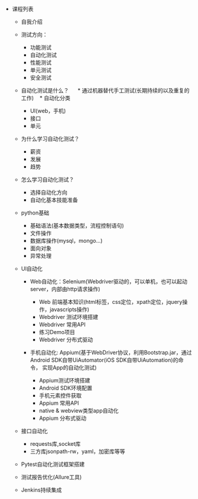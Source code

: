 * 课程列表
    * 自我介绍
    * 测试方向：
      * 功能测试
      * 自动化测试
      * 性能测试
      * 单元测试
      * 安全测试
    * 自动化测试是什么？
      * 通过机器替代手工测试(长期持续的以及重复的工作)
    * 自动化分类
      * UI(web，手机)
      * 接口
      * 单元
    * 为什么学习自动化测试？
      * 薪资
      * 发展
      * 趋势
    * 怎么学习自动化测试？
      * 选择自动化方向
      * 自动化基本技能准备
    * python基础
      * 基础语法(基本数据类型，流程控制语句)
      * 文件操作
      * 数据库操作(mysql，mongo...)
      * 面向对象
      * 异常处理
    * UI自动化
      * Web自动化：Selenium(Webdriver驱动的，可以单机，也可以起动server，内部由http请求操作)
        * Web 前端基本知识(html标签，css定位，xpath定位，jquery操作，javascripts操作)
        * Webdriver 测试环境搭建
        * Webdriver 常用API
        * 练习Demo项目
        * Webdriver 分布式驱动

      * 手机自动化: Appium(基于WebDriver协议，利用Bootstrap.jar，通过Android SDK自带UiAutomator(iOS SDK自带UiAutomation)的命令，
                    实现App的自动化测试)
        * Appium测试环境搭建
        * Android SDK环境配置
        * 手机元素控件获取
        * Appium 常用API
        * native & webview类型app自动化
        * Appium 分布式驱动

    * 接口自动化
      * requests库,socket库
      * 三方库jsonpath-rw，yaml，加密库等等

    * Pytest自动化测试框架搭建

    * 测试报告优化(Allure工具)

    * Jenkins持续集成
